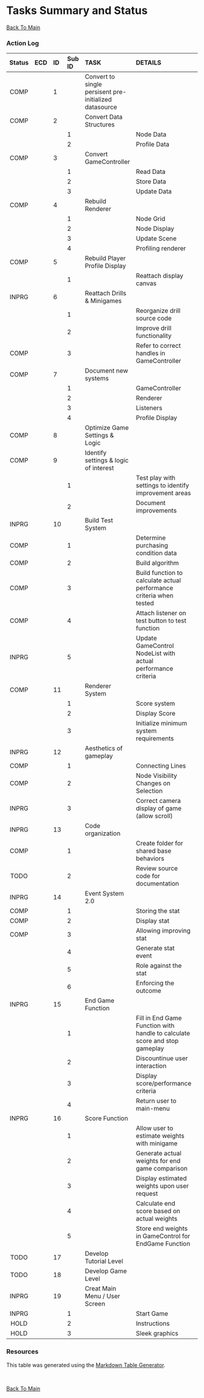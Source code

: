 # Tasks Summary and Status
[Back To Main](/README.md)
<br />

### Action Log
|**Status**|**ECD**|**ID**|**Sub ID**|**TASK**|**DETAILS**|   |**Person**|
|:--------:|------:|:-----|:---------|:-------|:----------|:-:|---------:|
|COMP| |1| |Convert to single persisent pre-initialized datasource| | |Brighid|
|COMP| |2| |Convert Data Structures| | |Brighid|
| | | |1| |Node Data| | |
| | | |2| |Profile Data| | |
|COMP| |3| |Convert GameController| | |Brighid|
| | | |1| |Read Data| | |
| | | |2| |Store Data| | |
| | | |3| |Update Data| | |
|COMP| |4| |Rebuild Renderer| | |Brighid|
| | | |1| |Node Grid| | |
| | | |2| |Node Display| | |
| | | |3| |Update Scene| | |
| | | |4| |Profiling renderer| | |
|COMP| |5| |Rebuild Player Profile Display| | |Yong|
| | | |1| |Reattach display canvas| |
|INPRG| |6| |Reattach Drills & Minigames| | | |Andrew|
| | | |1| |Reorganize drill source code| |
| | | |2| |Improve drill functionality| |
|COMP| | |3| |Refer to correct handles in GameController| |
|COMP| |7| |Document new systems| | |Brighid|
| | | |1| |GameController| | |
| | | |2| |Renderer| | |
| | | |3| |Listeners| | |
| | | |4| |Profile Display| | |
|COMP| |8| |Optimize Game Settings & Logic| | |Team|
|COMP| |9| |Identify settings & logic of interest| | |Team|
| | | |1| |Test play with settings to identify improvement areas| | |
| | | |2| |Document improvements| | |
|INPRG| |10| |Build Test System| | |Yong|
|COMP| | |1| |Determine purchasing condition data| | |
|COMP| | |2| |Build algorithm| | |
|COMP| | |3| |Build function to calculate actual performance criteria when tested| | |
|COMP| | |4| |Attach listener on test button to test function| | |
|INPRG| | |5| |Update GameControl NodeList with actual performance criteria| | |
|COMP| |11| |Renderer System| | |Yong|
| | | |1| |Score system| | |
| | | |2| |Display Score| | |
| | | |3| |Initialize minimum system requirements| | |
|INPRG| |12| |Aesthetics of gameplay| | |Team|
|COMP| | |1| |Connecting Lines| | |
|COMP| | |2| |Node Visibility Changes on Selection| | |
|INPRG| | |3| |Correct camera display of game (allow scroll)| | |
|INPRG| |13| |Code organization| | |Team|
|COMP| | |1| |Create folder for shared base behaviors| | |
|TODO| | |2| |Review source code for documentation| | |
|INPRG| |14| |Event System 2.0| | |Team|
|COMP| | |1| |Storing the stat| |Brighid|
|COMP| | |2| |Display stat| |Brighid|
|COMP| | |3| |Allowing improving stat| |Brighid|
| | | |4| |Generate stat event| |Yong|
| | | |5| |Role against the stat| |Andrew|
| | | |6| |Enforcing the outcome| |Andrew|
|INPRG| |15| |End Game Function| | | |Andrew|
| | | |1| |Fill in End Game Function with handle to calculate score and stop gameplay| | |
| | | |2| |Discountinue user interaction| | |
| | | |3| |Display score/performance criteria| | |
| | | |4| |Return user to main-menu| | |
|INPRG| |16| |Score Function| | |Yong|
| | | |1| |Allow user to estimate weights with minigame| | | |
| | | |2| |Generate actual weights for end game comparison| | | |
| | | |3| |Display estimated weights upon user request| | | |
| | | |4| |Calculate end score based on actual weights| | | |
| | | |5| |Store end weights in GameControl for EndGame Function| | | |
|TODO| |17| |Develop Tutorial Level| | | |
|TODO| |18| |Develop Game Level| | | |
|INPRG| |19| |Creat Main Menu / User Screen| | |Team|
|INPRG| | |1| |Start Game| | | |
|HOLD| | |2| |Instructions| | | |
|HOLD| | |3| |Sleek graphics| | | |


### Resources
This table was generated using the [Markdown Table Generator](https://jakebathman.github.io/Markdown-Table-Generator/).

</br>

[Back To Main](/README.md)
